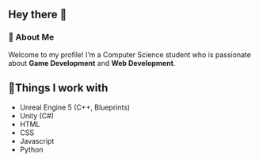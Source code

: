 ## Hey there 👋
### 🚀 About Me
Welcome to my profile! I’m a Computer Science student who is passionate about **Game Development** and **Web Development**.
## 🔧Things I work with
* Unreal Engine 5 (C++, Blueprints)
* Unity (C#)
* HTML
* CSS
* Javascript
* Python

<!--
**AlexaRamz/AlexaRamz** is a ✨ _special_ ✨ repository because its `README.md` (this file) appears on your GitHub profile.

Here are some ideas to get you started:

- 🔭 I’m currently working on ...
- 🌱 I’m currently learning ...
- 👯 I’m looking to collaborate on ...
- 🤔 I’m looking for help with ...
- 💬 Ask me about ...
- 📫 How to reach me: ...
- 😄 Pronouns: ...
- ⚡ Fun fact: ...
-->
